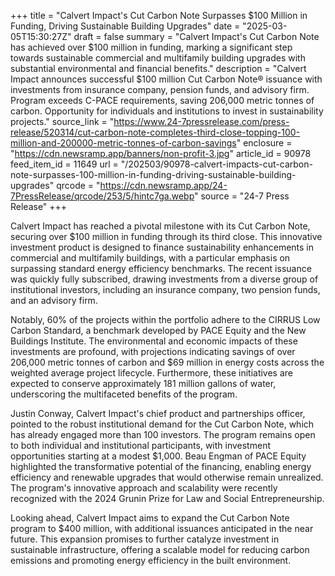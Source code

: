 +++
title = "Calvert Impact's Cut Carbon Note Surpasses $100 Million in Funding, Driving Sustainable Building Upgrades"
date = "2025-03-05T15:30:27Z"
draft = false
summary = "Calvert Impact's Cut Carbon Note has achieved over $100 million in funding, marking a significant step towards sustainable commercial and multifamily building upgrades with substantial environmental and financial benefits."
description = "Calvert Impact announces successful $100 million Cut Carbon Note® issuance with investments from insurance company, pension funds, and advisory firm. Program exceeds C-PACE requirements, saving 206,000 metric tonnes of carbon. Opportunity for individuals and institutions to invest in sustainability projects."
source_link = "https://www.24-7pressrelease.com/press-release/520314/cut-carbon-note-completes-third-close-topping-100-million-and-200000-metric-tonnes-of-carbon-savings"
enclosure = "https://cdn.newsramp.app/banners/non-profit-3.jpg"
article_id = 90978
feed_item_id = 11649
url = "/202503/90978-calvert-impacts-cut-carbon-note-surpasses-100-million-in-funding-driving-sustainable-building-upgrades"
qrcode = "https://cdn.newsramp.app/24-7PressRelease/qrcode/253/5/hintc7ga.webp"
source = "24-7 Press Release"
+++

<p>Calvert Impact has reached a pivotal milestone with its Cut Carbon Note, securing over $100 million in funding through its third close. This innovative investment product is designed to finance sustainability enhancements in commercial and multifamily buildings, with a particular emphasis on surpassing standard energy efficiency benchmarks. The recent issuance was quickly fully subscribed, drawing investments from a diverse group of institutional investors, including an insurance company, two pension funds, and an advisory firm.</p><p>Notably, 60% of the projects within the portfolio adhere to the CIRRUS Low Carbon Standard, a benchmark developed by PACE Equity and the New Buildings Institute. The environmental and economic impacts of these investments are profound, with projections indicating savings of over 206,000 metric tonnes of carbon and $69 million in energy costs across the weighted average project lifecycle. Furthermore, these initiatives are expected to conserve approximately 181 million gallons of water, underscoring the multifaceted benefits of the program.</p><p>Justin Conway, Calvert Impact's chief product and partnerships officer, pointed to the robust institutional demand for the Cut Carbon Note, which has already engaged more than 100 investors. The program remains open to both individual and institutional participants, with investment opportunities starting at a modest $1,000. Beau Engman of PACE Equity highlighted the transformative potential of the financing, enabling energy efficiency and renewable upgrades that would otherwise remain unrealized. The program's innovative approach and scalability were recently recognized with the 2024 Grunin Prize for Law and Social Entrepreneurship.</p><p>Looking ahead, Calvert Impact aims to expand the Cut Carbon Note program to $400 million, with additional issuances anticipated in the near future. This expansion promises to further catalyze investment in sustainable infrastructure, offering a scalable model for reducing carbon emissions and promoting energy efficiency in the built environment.</p>